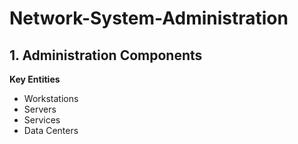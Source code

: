 # Network-System-Administration

## 1. Administration Components
__Key Entities__
- Workstations
- Servers
- Services
- Data Centers

